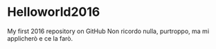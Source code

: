 # Helloworld2016
My first 2016 repository on GitHub
Non ricordo nulla, purtroppo, ma mi applicherò e ce la farò.
